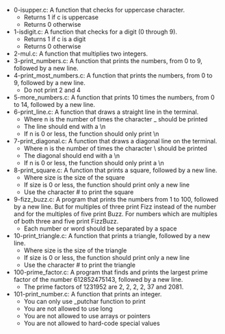 * 0-isupper.c: A function that checks for uppercase character.
  * Returns 1 if c is uppercase
  * Returns 0 otherwise
* 1-isdigit.c: A function that checks for a digit (0 through 9).
  * Returns 1 if c is a digit
  * Returns 0 otherwise
* 2-mul.c: A function that multiplies two integers.
* 3-print_numbers.c: A function that prints the numbers, from 0 to 9, followed by a new line.
* 4-print_most_numbers.c: A function that prints the numbers, from 0 to 9, followed by a new line.
  * Do not print 2 and 4
* 5-more_numbers.c: A function that prints 10 times the numbers, from 0 to 14, followed by a new line.
* 6-print_line.c: A function that draws a straight line in the terminal.
  * Where n is the number of times the character _ should be printed
  * The line should end with a \n
  * If n is 0 or less, the function should only print \n
* 7-print_diagonal.c: A function that draws a diagonal line on the terminal.
  * Where n is the number of times the character \ should be printed
  * The diagonal should end with a \n
  * If n is 0 or less, the function should only print a \n
* 8-print_square.c: A function that prints a square, followed by a new line.
  * Where size is the size of the square
  * If size is 0 or less, the function should print only a new line
  * Use the character # to print the square
* 9-fizz_buzz.c: A program that prints the numbers from 1 to 100, followed by a new line. But for multiples of three print Fizz instead of the number and for the multiples of five print Buzz. For numbers which are multiples of both three and five print FizzBuzz.
  * Each number or word should be separated by a space
* 10-print_triangle.c: A function that prints a triangle, followed by a new line.
  * Where size is the size of the triangle
  * If size is 0 or less, the function should print only a new line
  * Use the character # to print the triangle
* 100-prime_factor.c: A program that finds and prints the largest prime factor of the number 612852475143, followed by a new line.
  * The prime factors of 1231952 are 2, 2, 2, 2, 37 and 2081.
* 101-print_number.c: A function that prints an integer.
  * You can only use \_putchar function to print
  * You are not allowed to use long
  * You are not allowed to use arrays or pointers
  * You are not allowed to hard-code special values
